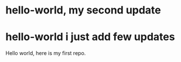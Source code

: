 # hello-world, my second update
# hello-world i just add few updates
Hello world, here is my first repo.
